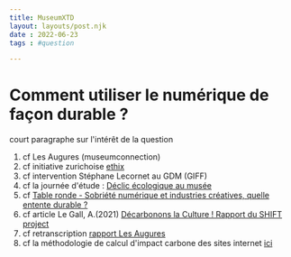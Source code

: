 ```yaml
---
title: MuseumXTD  
layout: layouts/post.njk  
date : 2022-06-23
tags : #question 

---
```

# Comment utiliser le numérique de façon durable ?
court paragraphe sur l'intérêt de la question


1. cf Les Augures (museumconnection)
2. cf initiative zurichoise [ethix](https://ethix.ch/fr/contact)
3. cf intervention Stéphane Lecornet au GDM (GIFF)
4. cf la journée d'étude : [Déclic écologique au musée](https://www.linkedin.com/posts/catherine-jabaly-a6517889_journ%C3%A9e-d%C3%A9tude-d%C3%A9clic-%C3%A9cologique-au-mus%C3%A9e-ugcPost-6925838839806611456-rvad?utm_source=linkedin_share&utm_medium=member_desktop_web)
5. cf [Table ronde - Sobriété numérique et industries créatives, quelle entente durable ?](https://forumentreprendreculture.culture.gouv.fr/programme-complet/jeudi-30-septembre-2021/30-09-17h15-sobriete-numerique)
6. cf article Le Gall, A.(2021) [Décarbonons la Culture ! Rapport du SHIFT project](http://www.tmnlab.com/2021/12/03/decarbonons-la-culture-rapport-du-shift-project/)
7. cf retranscription [rapport Les Augures](http://www.tmnlab.com/2022/03/28/lancement-du-programme-augures-lab-numerique-responsable/)
8. cf la méthodologie de calcul d'impact carbone des sites internet [ici](https://www.websitecarbon.com/how-does-it-work/)

